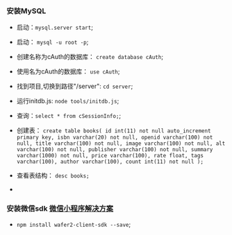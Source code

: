 ### 安装MySQL

- 启动：`mysql.server start`;
- 启动： `mysql -u root -p`;
- 创建名称为cAuth的数据库： `create database cAuth`;
- 使用名为cAuth的数据库： `use cAuth`;
- 找到项目,切换到路径"/server": `cd server`;
- 运行initdb.js: `node tools/initdb.js`;
- 查询：`select * from cSessionInfo;`;

- 创建表：
    `create table books(
        id int(11) not null auto_increment primary key,
        isbn varchar(20) not null,
        openid varchar(100) not null,
        title varchar(100) not null,
        image varchar(100) not null,
        alt varchar(100) not null,
        publisher varchar(100) not null,
        summary varchar(1000) not null,
        price varchar(100),
        rate float,
        tags varchar(100),
        author varchar(100),
        count int(11) not null
    );`

- 查看表结构： `desc books;`
-


### 安装微信sdk [微信小程序解决方案](https://cloud.tencent.com/solution/la)

- `npm install wafer2-client-sdk --save`;
